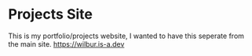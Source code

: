 # Projects Site
This is my portfolio/projects website, I wanted to have this seperate from the main site.
https://wilbur.is-a.dev
